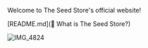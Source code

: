 Welcome to The Seed Store's official website!

[README.md](🌱 What is The Seed Store?)

![IMG_4824](https://github.com/MattHatwey/SeedStore/assets/65838701/468ddf9f-28ce-4b0e-b837-3197153736df)
